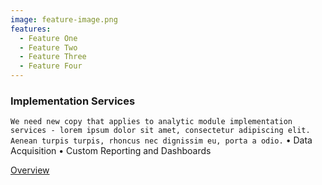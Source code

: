 ```yaml
---
image: feature-image.png
features:
  - Feature One
  - Feature Two
  - Feature Three
  - Feature Four
---
```


### Implementation Services

`We need new copy that applies to analytic module implementation services - lorem ipsum dolor sit amet, consectetur adipiscing elit. Aenean turpis turpis, rhoncus nec dignissim eu, porta a odio.`
•  Data Acquisition
•  Custom Reporting and Dashboards

[Overview]

[Overview]: http://google.com
